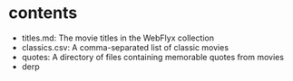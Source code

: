# contents

- titles.md: The movie titles in the WebFlyx collection
- classics.csv: A comma-separated list of classic movies
- quotes: A directory of files containing memorable quotes from movies
- derp
